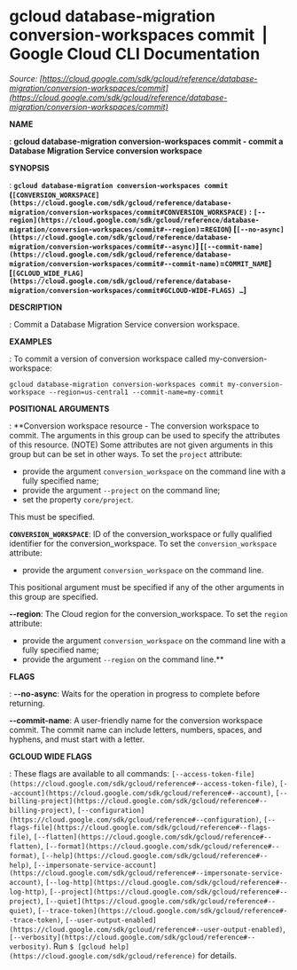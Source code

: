 # gcloud database-migration conversion-workspaces commit  |  Google Cloud CLI Documentation

*Source: [https://cloud.google.com/sdk/gcloud/reference/database-migration/conversion-workspaces/commit](https://cloud.google.com/sdk/gcloud/reference/database-migration/conversion-workspaces/commit)*

**NAME**

: **gcloud database-migration conversion-workspaces commit - commit a Database Migration Service conversion workspace**

**SYNOPSIS**

: **`gcloud database-migration conversion-workspaces commit` (`[CONVERSION_WORKSPACE](https://cloud.google.com/sdk/gcloud/reference/database-migration/conversion-workspaces/commit#CONVERSION_WORKSPACE)` : `[--region](https://cloud.google.com/sdk/gcloud/reference/database-migration/conversion-workspaces/commit#--region)`=`REGION`) [`[--no-async](https://cloud.google.com/sdk/gcloud/reference/database-migration/conversion-workspaces/commit#--async)`] [`[--commit-name](https://cloud.google.com/sdk/gcloud/reference/database-migration/conversion-workspaces/commit#--commit-name)`=`COMMIT_NAME`] [`[GCLOUD_WIDE_FLAG](https://cloud.google.com/sdk/gcloud/reference/database-migration/conversion-workspaces/commit#GCLOUD-WIDE-FLAGS) …`]**

**DESCRIPTION**

: Commit a Database Migration Service conversion workspace.

**EXAMPLES**

: To commit a version of conversion workspace called my-conversion-workspace:

```
gcloud database-migration conversion-workspaces commit my-conversion-workspace --region=us-central1 --commit-name=my-commit
```

**POSITIONAL ARGUMENTS**

: **Conversion workspace resource - The conversion workspace to commit. The
arguments in this group can be used to specify the attributes of this resource.
(NOTE) Some attributes are not given arguments in this group but can be set in
other ways.
To set the `project` attribute:

- provide the argument `conversion_workspace` on the command line with
a fully specified name;
- provide the argument `--project` on the command line;
- set the property `core/project`.

This must be specified.

**`CONVERSION_WORKSPACE`**:
ID of the conversion_workspace or fully qualified identifier for the
conversion_workspace.
To set the `conversion_workspace` attribute:

- provide the argument `conversion_workspace` on the command line.

This positional argument must be specified if any of the other arguments in this
group are specified.

**--region**:
The Cloud region for the conversion_workspace.
To set the `region` attribute:

- provide the argument `conversion_workspace` on the command line with
a fully specified name;
- provide the argument `--region` on the command line.**

**FLAGS**

: **--no-async**:
Waits for the operation in progress to complete before returning.

**--commit-name**:
A user-friendly name for the conversion workspace commit. The commit name can
include letters, numbers, spaces, and hyphens, and must start with a letter.

**GCLOUD WIDE FLAGS**

: These flags are available to all commands: `[--access-token-file](https://cloud.google.com/sdk/gcloud/reference#--access-token-file)`,
`[--account](https://cloud.google.com/sdk/gcloud/reference#--account)`, `[--billing-project](https://cloud.google.com/sdk/gcloud/reference#--billing-project)`,
`[--configuration](https://cloud.google.com/sdk/gcloud/reference#--configuration)`,
`[--flags-file](https://cloud.google.com/sdk/gcloud/reference#--flags-file)`,
`[--flatten](https://cloud.google.com/sdk/gcloud/reference#--flatten)`, `[--format](https://cloud.google.com/sdk/gcloud/reference#--format)`, `[--help](https://cloud.google.com/sdk/gcloud/reference#--help)`, `[--impersonate-service-account](https://cloud.google.com/sdk/gcloud/reference#--impersonate-service-account)`,
`[--log-http](https://cloud.google.com/sdk/gcloud/reference#--log-http)`,
`[--project](https://cloud.google.com/sdk/gcloud/reference#--project)`, `[--quiet](https://cloud.google.com/sdk/gcloud/reference#--quiet)`, `[--trace-token](https://cloud.google.com/sdk/gcloud/reference#--trace-token)`, `[--user-output-enabled](https://cloud.google.com/sdk/gcloud/reference#--user-output-enabled)`,
`[--verbosity](https://cloud.google.com/sdk/gcloud/reference#--verbosity)`.
Run `$ [gcloud help](https://cloud.google.com/sdk/gcloud/reference)` for details.